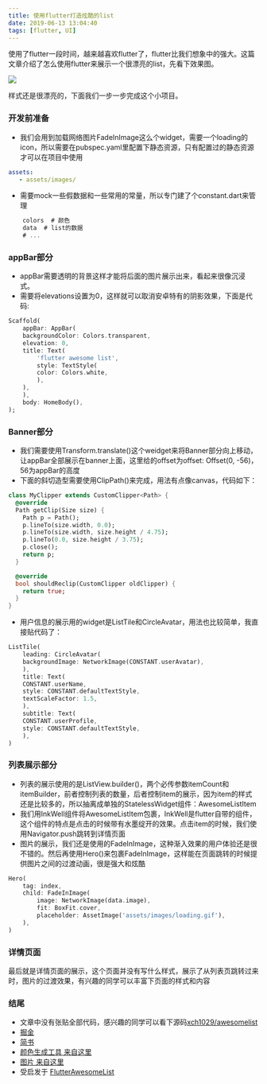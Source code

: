 ```yaml
---
title: 使用flutter打造炫酷的list
date: 2019-06-13 13:04:40
tags: [flutter, UI]
---
```


使用了flutter一段时间，越来越喜欢flutter了，flutter比我们想象中的强大。这篇文章介绍了怎么使用flutter来展示一个很漂亮的list，先看下效果图。

<img src="http://qiniu.tbmao.com/awesomeList.gif">

样式还是很漂亮的，下面我们一步一步完成这个小项目。
### 开发前准备
- 我们会用到加载网络图片FadeInImage这么个widget，需要一个loading的icon，所以需要在pubspec.yaml里配置下静态资源，只有配置过的静态资源才可以在项目中使用
``` yaml
assets:
   - assets/images/
```
- 需要mock一些假数据和一些常用的常量，所以专门建了个constant.dart来管理
``` dart
    colors  # 颜色
    data  # list的数据
    # ...
```

### appBar部分
- appBar需要透明的背景这样才能将后面的图片展示出来，看起来很像沉浸式。
- 需要将elevations设置为0，这样就可以取消安卓特有的阴影效果，下面是代码:
``` dart
Scaffold(
    appBar: AppBar(
    backgroundColor: Colors.transparent,
    elevation: 0,
    title: Text(
        'flutter awesome list',
        style: TextStyle(
        color: Colors.white,
        ),
    ),
    ),
    body: HomeBody(),
);
```

### Banner部分
- 我们需要使用Transform.translate()这个weidget来将Banner部分向上移动，让appBar全部展示在banner上面，这里给的offset为offset: Offset(0, -56)，56为appBar的高度
- 下面的斜切造型需要使用ClipPath()来完成，用法有点像canvas，代码如下：
``` dart
class MyClipper extends CustomClipper<Path> {
  @override
  Path getClip(Size size) {
    Path p = Path();
    p.lineTo(size.width, 0.0);
    p.lineTo(size.width, size.height / 4.75);
    p.lineTo(0.0, size.height / 3.75);
    p.close();
    return p;
  }

  @override
  bool shouldReclip(CustomClipper oldClipper) {
    return true;
  }
}
```
- 用户信息的展示用的widget是ListTile和CircleAvatar，用法也比较简单，我直接贴代码了：
``` dart
ListTile(
    leading: CircleAvatar(
    backgroundImage: NetworkImage(CONSTANT.userAvatar),
    ),
    title: Text(
    CONSTANT.userName,
    style: CONSTANT.defaultTextStyle,
    textScaleFactor: 1.5,
    ),
    subtitle: Text(
    CONSTANT.userProfile,
    style: CONSTANT.defaultTextStyle,
    ),
)
```

### 列表展示部分
- 列表的展示使用的是ListView.builder()，两个必传参数itemCount和itemBuilder，前者控制列表的数量，后者控制item的展示，因为item的样式还是比较多的，所以抽离成单独的StatelessWidget组件：AwesomeListItem
- 我们用InkWell组件将AwesomeListItem包裹，InkWell是flutter自带的组件，这个组件的特点是点击的时候带有水墨绽开的效果。点击item的时候，我们使用Navigator.push跳转到详情页面
- 图片的展示，我们还是使用的FadeInImage，这种渐入效果的用户体验还是很不错的。然后再使用Hero()来包裹FadeInImage，这样能在页面跳转的时候提供图片之间的过渡动画，很是强大和炫酷
``` dart
Hero(
    tag: index,
    child: FadeInImage(
        image: NetworkImage(data.image),
        fit: BoxFit.cover,
        placeholder: AssetImage('assets/images/loading.gif'),
    ),
)
```

### 详情页面
最后就是详情页面的展示，这个页面并没有写什么样式，展示了从列表页跳转过来时，图片的过渡效果，有兴趣的同学可以丰富下页面的样式和内容


### 结尾
- 文章中没有张贴全部代码，感兴趣的同学可以看下源码[xch1029/awesomelist](https://github.com/xch1029/awesomelist)
- [掘金](https://juejin.im/post/5d0203ca5188256aa76bc38e)
- [简书](https://www.jianshu.com/p/a7b902b9af88)
- [颜色生成工具 来自这里](https://colorsupplyyy.com/app)
- [图片 来自这里](https://picsum.photos/)
- 受启发于 [FlutterAwesomeList](https://github.com/samarthagarwal/FlutterAwesomeList)